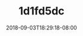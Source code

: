---
title: 1d1fd5dc
date: 2018-09-03T18:29:18-08:00
draft: false
location: North Cascades, WA
img_url: https://d17enza3bfujl8.cloudfront.net/1d1fd5dc.jpg
original_fn: DSCF0399.jpg
tags:
- North Cascades, WA
- Josh

---